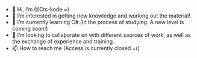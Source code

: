 - 👋 Hi, I’m @Cts-kode =)
- 👀 I’m interested in getting new knowledge and working out the material!
- 🌱 I’m currently learning C#.(In the process of studying. A new level is coming soon!)
- 💞️ I’m looking to collaborate on with different sources of work, as well as the exchange of experience and training.
- 📫 How to reach me (Access is currently closed =()

<!---
Cts-kode/Cts-kode is a ✨ special ✨ repository because its `README.md` (this file) appears on your GitHub profile.
You can click the Preview link to take a look at your changes.
--->
